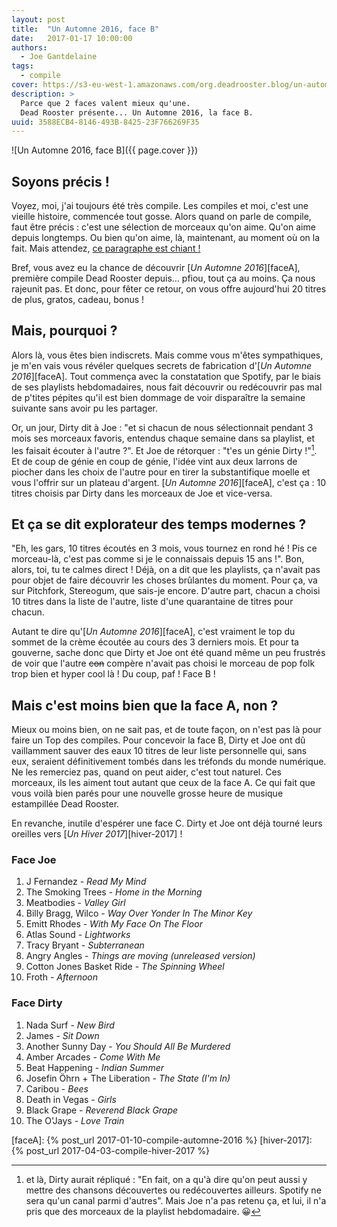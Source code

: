 ```yaml
---
layout: post
title:  "Un Automne 2016, face B"
date:   2017-01-17 10:00:00
authors:
  - Joe Gantdelaine
tags:
  - compile
cover: https://s3-eu-west-1.amazonaws.com/org.deadrooster.blog/un-automne-2016-B.jpg
description: >
  Parce que 2 faces valent mieux qu'une.
  Dead Rooster présente... Un Automne 2016, la face B.
uuid: 3588ECB4-8146-493B-8425-23F766269F35
---
```


![Un Automne 2016, face B]({{ page.cover }})

## Soyons précis !

Voyez, moi, j'ai toujours été très compile. Les compiles et moi, c'est une
vieille histoire, commencée tout gosse. Alors quand on parle de compile, faut
être précis : c'est une sélection de morceaux qu'on aime. Qu'on aime depuis
longtemps. Ou bien qu'on aime, là, maintenant, au moment où on la fait. Mais
attendez, [ce paragraphe est chiant !][chiant]

Bref, vous avez eu la chance de découvrir [*Un Automne 2016*][faceA], première compile
Dead Rooster depuis… pfiou, tout ça au moins. Ça nous rajeunit pas. Et donc,
pour fêter ce retour, on vous offre aujourd'hui 20 titres de plus, gratos,
cadeau, bonus !

## Mais, pourquoi ?

Alors là, vous êtes bien indiscrets. Mais comme vous m'êtes sympathiques, je
m'en vais vous révéler quelques secrets de fabrication d'[*Un Automne 2016*][faceA]. Tout
commença avec la constatation que Spotify, par le biais de ses playlists
hebdomadaires, nous fait découvrir ou redécouvrir pas mal de p'tites pépites
qu'il est bien dommage de voir disparaître la semaine suivante sans avoir pu les
partager.

Or, un jour, Dirty dit à Joe : "et si chacun de nous sélectionnait pendant 3
mois ses morceaux favoris, entendus chaque semaine dans sa playlist, et les
faisait écouter à l'autre ?". Et Joe de rétorquer : "t'es un génie Dirty !"[^1].
Et de coup de génie en coup de génie, l'idée vint aux deux larrons de piocher dans
les choix de l'autre pour en tirer la substantifique moelle et vous l'offrir sur
un plateau d'argent. [*Un Automne 2016*][faceA], c'est ça : 10 titres choisis par Dirty
dans les morceaux de Joe et vice-versa.

## Et ça se dit explorateur des temps modernes ?

"Eh, les gars, 10 titres écoutés en 3 mois, vous tournez en rond hé ! Pis ce
morceau-là, c'est pas comme si je le connaissais depuis 15 ans !". Bon, alors,
toi, tu te calmes direct ! Déjà, on a dit que les playlists, ça n'avait pas pour
objet de faire découvrir les choses brûlantes du moment. Pour ça, va sur
Pitchfork, Stereogum, que sais-je encore. D'autre part, chacun a choisi 10
titres dans la liste de l'autre, liste d'une quarantaine de titres pour chacun.

Autant te dire qu'[*Un Automne 2016*][faceA], c'est vraiment le top du sommet de la crème
écoutée au cours des 3 derniers mois. Et pour ta gouverne, sache donc que Dirty
et Joe ont été quand même un peu frustrés de voir que l'autre
~~con~~ compère n'avait pas choisi le morceau de pop folk trop bien
et hyper cool là ! Du coup, paf ! Face B !

## Mais c'est moins bien que la face A, non ?

Mieux ou moins bien, on ne sait pas, et de toute façon, on n'est pas là pour
faire un Top des compiles. Pour concevoir la face B, Dirty et Joe ont dû
vaillamment sauver des eaux 10 titres de leur liste personnelle qui, sans eux,
seraient définitivement tombés dans les tréfonds du monde numérique. Ne les
remerciez pas, quand on peut aider, c'est tout naturel. Ces morceaux, ils les
aiment tout autant que ceux de la face A. Ce qui fait que vous voilà bien parés
pour une nouvelle grosse heure de musique estampillée Dead Rooster.

En revanche, inutile d'espérer une face C. Dirty et Joe ont déjà tourné leurs
oreilles vers [*Un Hiver 2017*][hiver-2017] !

<div id='automne-2016-playlist'
     class="dr-playlist"
     dr-spotify-id="7jfYizYX4G9qTR76PspPFh"
     dr-spotify-user="guiguilele">
</div>

### Face Joe

1. J Fernandez - *Read My Mind*
1. The Smoking Trees - *Home in the Morning*
1. Meatbodies - *Valley Girl*
1. Billy Bragg, Wilco - *Way Over Yonder In The Minor Key*
1. Emitt Rhodes - *With My Face On The Floor*
1. Atlas Sound - *Lightworks*
1. Tracy Bryant - *Subterranean*
1. Angry Angles - *Things are moving (unreleased version)*
1. Cotton Jones Basket Ride - *The Spinning Wheel*
1. Froth - *Afternoon*

### Face Dirty

1. Nada Surf - *New Bird*
1. James - *Sit Down*
1. Another Sunny Day - *You Should All Be Murdered*
1. Amber Arcades - *Come With Me*
1. Beat Happening - *Indian Summer*
1. Josefin Öhrn + The Liberation - *The State (I'm In)*
1. Caribou - *Bees*
1. Death in Vegas - *Girls*
1. Black Grape - *Reverend Black Grape*
1. The O'Jays - *Love Train*

[^1]: et là, Dirty aurait répliqué : "En fait, on a qu'à dire qu'on peut aussi y mettre des chansons découvertes ou redécouvertes ailleurs. Spotify ne sera qu'un canal parmi d'autres". Mais Joe n'a pas retenu ça, et lui, il n'a pris que des morceaux de la playlist hebdomadaire. 😀

[chiant]: https://youtu.be/SbZL91_Kvi0
[faceA]: {% post_url 2017-01-10-compile-automne-2016 %}
[hiver-2017]: {% post_url 2017-04-03-compile-hiver-2017 %}
